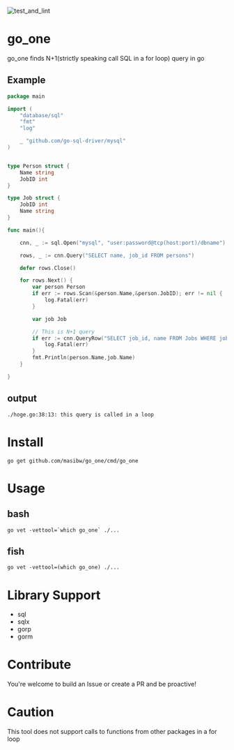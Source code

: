 ![test_and_lint](https://github.com/masibw/go_one/workflows/test_and_lint/badge.svg)

# go_one
go_one finds N+1(strictly speaking call SQL in a for loop) query in go 

## Example
```go
package main

import (
	"database/sql"
	"fmt"
	"log"

	_ "github.com/go-sql-driver/mysql"
)


type Person struct {
	Name string
	JobID int
}

type Job struct {
	JobID int
	Name string
}

func main(){

	cnn, _ := sql.Open("mysql", "user:password@tcp(host:port)/dbname")

	rows, _ := cnn.Query("SELECT name, job_id FROM persons")

	defer rows.Close()

	for rows.Next() {
		var person Person
		if err := rows.Scan(&person.Name,&person.JobID); err != nil {
			log.Fatal(err)
		}

		var job Job

        // This is N+1 query
		if err := cnn.QueryRow("SELECT job_id, name FROM Jobs WHERE job_id = ?",person.JobID).Scan(&job.JobID,&job.Name); err != nil { 
			log.Fatal(err)
		}
		fmt.Println(person.Name,job.Name)
	}

}
```

## output
```
./hoge.go:38:13: this query is called in a loop
```

# Install
```
go get github.com/masibw/go_one/cmd/go_one
```

# Usage

## bash
```
go vet -vettool=`which go_one` ./...
```

## fish
```
go vet -vettool=(which go_one) ./...
```

# Library Support
- sql
- sqlx
- gorp
- gorm

# Contribute
You're welcome to build an Issue or create a PR and be proactive!

# Caution
This tool does not support calls to functions from other packages in a for loop

